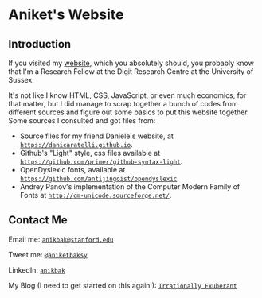 # Aniket's Website

## Introduction
If you visited my [website](https://anikbak.github.io/), which you absolutely should, you probably know that I'm a Research Fellow at the Digit Research Centre at the University of Sussex.

It's not like I know HTML, CSS, JavaScript, or even much economics, for that matter, but I did manage to scrap together a bunch of codes from different sources and figure out some basics to put this website together. Some sources I consulted and got files from: 

* Source files for my friend Daniele's website, at [``https://danicaratelli.github.io``](https://github.com/danicaratelli/danicaratelli.github.io).
* Github's "Light" style, css files available at [``https://github.com/primer/github-syntax-light``](https://github.com/primer/github-syntax-light).
* OpenDyslexic fonts, available at [``https://github.com/antijingoist/opendyslexic``](https://github.com/antijingoist/opendyslexic).
* Andrey Panov's implementation of the Computer Modern Family of Fonts at [``http://cm-unicode.sourceforge.net/``](http://cm-unicode.sourceforge.net/).

## Contact Me
Email me: [``anikbak@stanford.edu``](mailto:anikbak@stanford.edu)

Tweet me: [``@aniketbaksy``](https://twitter.com/aniketbaksy)

LinkedIn: [``anikbak``](https://www.linkedin.com/in/anikbak/)

My Blog (I need to get started on this again!): [``Irrationally Exuberant``](https://irrationallyexuberantanikbak.wordpress.com/)
